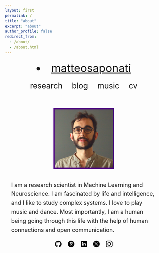 ```yaml
---
layout: first
permalink: /
title: "about"
excerpt: "about"
author_profile: false
redirect_from: 
  - /about/
  - /about.html
---
```


<style>
  /* Single-column container */
  .single-column {
    display: flex;
    flex-direction: column;
    align-items: center;
    text-align: center;
    margin: 20px;
  }

  /* Title styling */
  .single-column h1 {
    font-size: 30px;
    margin: 0;
  }

  /* Horizontal navigation list */
  nav ul {
    list-style: none;
    display: flex;
    justify-content: center;
    padding: 0;
    margin: 20px 0 0 0;
  }
  
  nav ul li {
    margin: 0 15px;
  }
  
  nav ul li a {
    text-decoration: none;
    font-size: 25px;
  }
  
  /* Icon row */
  .icons {
    margin-top: 20px;
  }
  .icons a {
    margin: 0 8px;
    display: inline-block;
  }
  .icons img {
    width: 1.5em;
    height: 1.5em;
  }
  
  /* Profile image styling */
  .profile-image {
    width: 50%;
    height: auto;
    object-fit: cover;
    border: 4px solid #4B0082;
    margin: 20px 0;
  }

  /* Content text */
  .content {
    max-width: 700px;
    margin: auto;
    font-size: 18px;
    line-height: 1.6;
  }

  /* Mobile responsive adjustments */
  @media (max-width: 600px) {
    .single-column h1 {
      font-size: 24px;
    }
    nav ul li a {
      font-size: 20px;
    }
    .profile-image {
      width: 80%;
    }
  }
</style>

<div class="single-column">
  
   <nav style="font-size: 35px; margin: 0;">
    <li><a href="https://matteosaponati.github.io/">matteosaponati</a></li></nav>
    <nav style="font-size: 25px; margin-top: 1px;">
      <ul class="link-list">
        <li><a href="https://matteosaponati.github.io/research">research</a></li>
        <li><a href="https://matteosaponati.github.io/year-archive/">blog</a></li>
        <li><a href="https://matteosaponati.github.io/music">music</a></li>
        <li><a href="/files/cv.pdf">cv</a></li>
      </ul>
    </nav>
  
  <div class="content">
    <br><br>
    <div style="text-align: center;">
    <img src="/images/about/me_ini-2.png" alt="Featured" style="width: 40%; height: auto; object-fit: cover;  border: 4px solid #4B0082;">
    </div>
    <br>
    <div style="text-align: left;">
    I am a research scientist in Machine Learning and Neuroscience. I am fascinated by life and intelligence, and I like to study complex systems. I love to play music and dance.  
    Most importantly, I am a human being going through this life with the help of human connections and open communication.
    </div>
  </div>


  
  <div class="icons">
    <a href="https://github.com/matteosaponati" target="_blank"><img src="/images/general/github_icon.png" alt="GitHub"></a>
    <a href="https://scholar.google.com/citations?user=kF4valcAAAAJ" target="_blank"><img src="/images/general/scholar_icon_circle.png" alt="Google Scholar"></a>
    <a href="https://www.linkedin.com/in/matteosaponati/" target="_blank"><img src="/images/general/linkedin_icon.png" alt="LinkedIn"></a>
    <a href="https://twitter.com/matteosaponati" target="_blank"><img src="/images/general/x_icon.png" alt="X/Twitter"></a>
    <a href="https://www.instagram.com/matteosaponati/" target="_blank"><img src="/images/general/instagram_icon.png" alt="Instagram"></a>
  </div>
  
</div>
